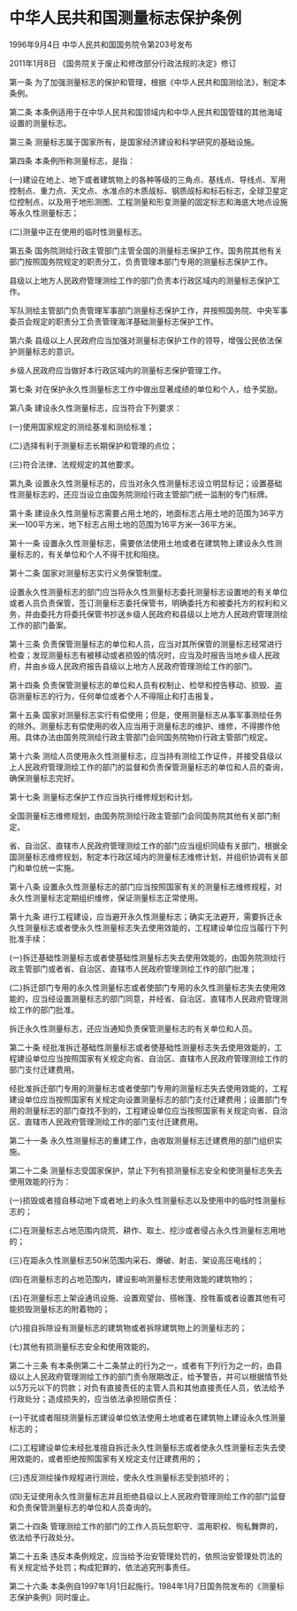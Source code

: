 # 中华人民共和国测量标志保护条例

1996年9月4日 中华人民共和国国务院令第203号发布

2011年1月8日 《国务院关于废止和修改部分行政法规的决定》修订

<!-- INFO END -->

第一条 为了加强测量标志的保护和管理，根据《中华人民共和国测绘法》，制定本条例。

第二条 本条例适用于在中华人民共和国领域内和中华人民共和国管辖的其他海域设置的测量标志。

第三条 测量标志属于国家所有，是国家经济建设和科学研究的基础设施。

第四条 本条例所称测量标志，是指：

(一)建设在地上、地下或者建筑物上的各种等级的三角点、基线点、导线点、军用控制点、重力点、天文点、水准点的木质觇标、钢质觇标和标石标志，全球卫星定位控制点，以及用于地形测图、工程测量和形变测量的固定标志和海底大地点设施等永久性测量标志；

(二)测量中正在使用的临时性测量标志。

第五条 国务院测绘行政主管部门主管全国的测量标志保护工作。国务院其他有关部门按照国务院规定的职责分工，负责管理本部门专用的测量标志保护工作。

县级以上地方人民政府管理测绘工作的部门负责本行政区域内的测量标志保护工作。

军队测绘主管部门负责管理军事部门测量标志保护工作，并按照国务院、中央军事委员会规定的职责分工负责管理海洋基础测量标志保护工作。

第六条 县级以上人民政府应当加强对测量标志保护工作的领导，增强公民依法保护测量标志的意识。

乡级人民政府应当做好本行政区域内的测量标志保护管理工作。

第七条 对在保护永久性测量标志工作中做出显著成绩的单位和个人，给予奖励。

第八条 建设永久性测量标志，应当符合下列要求：

(一)使用国家规定的测绘基准和测绘标准；

(二)选择有利于测量标志长期保护和管理的点位；

(三)符合法律、法规规定的其他要求。

第九条 设置永久性测量标志的，应当对永久性测量标志设立明显标记；设置基础性测量标志的，还应当设立由国务院测绘行政主管部门统一监制的专门标牌。

第十条 建设永久性测量标志需要占用土地的，地面标志占用土地的范围为36平方米—100平方米，地下标志占用土地的范围为16平方米—36平方米。

第十一条 设置永久性测量标志，需要依法使用土地或者在建筑物上建设永久性测量标志的，有关单位和个人不得干扰和阻挠。

第十二条 国家对测量标志实行义务保管制度。

设置永久性测量标志的部门应当将永久性测量标志委托测量标志设置地的有关单位或者人员负责保管，签订测量标志委托保管书，明确委托方和被委托方的权利和义务，并由委托方将委托保管书抄送乡级人民政府和县级以上地方人民政府管理测绘工作的部门备案。

第十三条 负责保管测量标志的单位和人员，应当对其所保管的测量标志经常进行检查；发现测量标志有被移动或者损毁的情况时，应当及时报告当地乡级人民政府，并由乡级人民政府报告县级以上地方人民政府管理测绘工作的部门。

第十四条 负责保管测量标志的单位和人员有权制止、检举和控告移动、损毁、盗窃测量标志的行为，任何单位或者个人不得阻止和打击报复。

第十五条 国家对测量标志实行有偿使用；但是，使用测量标志从事军事测绘任务的除外。测量标志有偿使用的收入应当用于测量标志的维护、维修，不得挪作他用。具体办法由国务院测绘行政主管部门会同国务院物价行政主管部门规定。

第十六条 测绘人员使用永久性测量标志，应当持有测绘工作证件，并接受县级以上人民政府管理测绘工作的部门的监督和负责保管测量标志的单位和人员的查询，确保测量标志完好。

第十七条 测量标志保护工作应当执行维修规划和计划。

全国测量标志维修规划，由国务院测绘行政主管部门会同国务院其他有关部门制定。

省、自治区、直辖市人民政府管理测绘工作的部门应当组织同级有关部门，根据全国测量标志维修规划，制定本行政区域内的测量标志维修计划，并组织协调有关部门和单位统一实施。

第十八条 设置永久性测量标志的部门应当按照国家有关的测量标志维修规程，对永久性测量标志定期组织维修，保证测量标志正常使用。

第十九条 进行工程建设，应当避开永久性测量标志；确实无法避开，需要拆迁永久性测量标志或者使永久性测量标志失去使用效能的，工程建设单位应当履行下列批准手续：

(一)拆迁基础性测量标志或者使基础性测量标志失去使用效能的，由国务院测绘行政主管部门或者省、自治区、直辖市人民政府管理测绘工作的部门批准；

(二)拆迁部门专用的永久性测量标志或者使部门专用的永久性测量标志失去使用效能的，应当经设置测量标志的部门同意，并经省、自治区、直辖市人民政府管理测绘工作的部门批准。

拆迁永久性测量标志，还应当通知负责保管测量标志的有关单位和人员。

第二十条 经批准拆迁基础性测量标志或者使基础性测量标志失去使用效能的，工程建设单位应当按照国家有关规定向省、自治区、直辖市人民政府管理测绘工作的部门支付迁建费用。

经批准拆迁部门专用的测量标志或者使部门专用的测量标志失去使用效能的，工程建设单位应当按照国家有关规定向设置测量标志的部门支付迁建费用；设置部门专用的测量标志的部门查找不到的，工程建设单位应当按照国家有关规定向省、自治区、直辖市人民政府管理测绘工作的部门支付迁建费用。

第二十一条 永久性测量标志的重建工作，由收取测量标志迁建费用的部门组织实施。

第二十二条 测量标志受国家保护，禁止下列有损测量标志安全和使测量标志失去使用效能的行为：

(一)损毁或者擅自移动地下或者地上的永久性测量标志以及使用中的临时性测量标志的；

(二)在测量标志占地范围内烧荒、耕作、取土、挖沙或者侵占永久性测量标志用地的；

(三)在距永久性测量标志50米范围内采石、爆破、射击、架设高压电线的；

(四)在测量标志的占地范围内，建设影响测量标志使用效能的建筑物的；

(五)在测量标志上架设通讯设施、设置观望台、搭帐篷、拴牲畜或者设置其他有可能损毁测量标志的附着物的；

(六)擅自拆除设有测量标志的建筑物或者拆除建筑物上的测量标志的；

(七)其他有损测量标志安全和使用效能的。

第二十三条 有本条例第二十二条禁止的行为之一，或者有下列行为之一的，由县级以上人民政府管理测绘工作的部门责令限期改正，给予警告，并可以根据情节处以5万元以下的罚款；对负有直接责任的主管人员和其他直接责任人员，依法给予行政处分；造成损失的，应当依法承担赔偿责任：

(一)干扰或者阻挠测量标志建设单位依法使用土地或者在建筑物上建设永久性测量标志的；

(二)工程建设单位未经批准擅自拆迁永久性测量标志或者使永久性测量标志失去使用效能的，或者拒绝按照国家有关规定支付迁建费用的；

(三)违反测绘操作规程进行测绘，使永久性测量标志受到损坏的；

(四)无证使用永久性测量标志并且拒绝县级以上人民政府管理测绘工作的部门监督和负责保管测量标志的单位和人员查询的。

第二十四条 管理测绘工作的部门的工作人员玩忽职守、滥用职权、徇私舞弊的，依法给予行政处分。

第二十五条 违反本条例规定，应当给予治安管理处罚的，依照治安管理处罚法的有关规定给予处罚；构成犯罪的，依法追究刑事责任。

第二十六条 本条例自1997年1月1日起施行。1984年1月7日国务院发布的《测量标志保护条例》同时废止。

